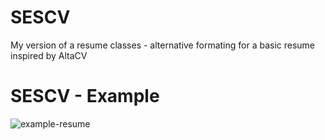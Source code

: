 # SESCV
My version of a resume classes - alternative formating for a basic resume inspired by AltaCV 

# SESCV - Example
![example-resume](https://user-images.githubusercontent.com/37937240/38225683-f298d590-36ed-11e8-858e-b5031a57f4cd.png)

